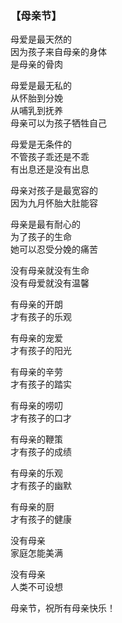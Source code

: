 ### 【母亲节】

母爱是最天然的  
因为孩子来自母亲的身体  
是母亲的骨肉 

母爱是最无私的  
从怀胎到分娩  
从哺乳到抚养  
母亲可以为孩子牺牲自己

母爱是无条件的   
不管孩子乖还是不乖  
有出息还是没有出息 

母亲对孩子是最宽容的  
因为九月怀胎大肚能容 

母亲是最有耐心的  
为了孩子的生命  
她可以忍受分娩的痛苦

没有母亲就没有生命  
没有母爱就没有温馨 
 

有母亲的开朗  
才有孩子的乐观 

有母亲的宠爱  
才有孩子的阳光 

有母亲的辛劳  
才有孩子的踏实 

有母亲的唠叨  
才有孩子的口才 

有母亲的鞭策  
才有孩子的成绩 

有母亲的乐观  
才有孩子的幽默 

有母亲的厨  
才有孩子的健康 

没有母亲   
家庭怎能美满

没有母亲  
人类不可设想 

母亲节，祝所有母亲快乐！  
